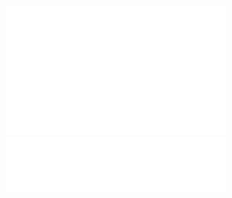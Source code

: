 ![Metrics](https://raw.githubusercontent.com/raszi/raszi/master/github-metrics.svg)
![Languages](https://raw.githubusercontent.com/raszi/raszi/master/metrics.plugin.languages.details.svg)
